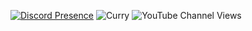 

[![Discord Presence](https://lanyard.cnrad.dev/api/1136672010446057542)](https://discord.com/users/1136672010446057542)
![Curry](https://steam-stat.vercel.app/api?profileName=curryhot)
![YouTube Channel Views](https://img.shields.io/youtube/channel/views/UC1WhVcVRRE_jM7RnLu9hlQg)


